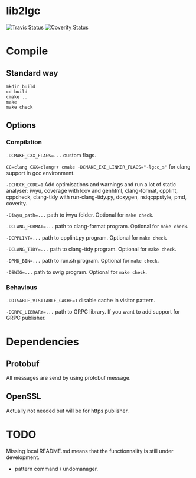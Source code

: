 # lib2lgc

[![Travis Status](https://travis-ci.org/bansan85/lib2lgc.svg?branch=master)](https://travis-ci.org/bansan85/lib2lgc)
[![Coverity Status](https://scan.coverity.com/projects/1279/badge.svg)](https://scan.coverity.com/projects/1279)

# Compile

## Standard way

```
mkdir build
cd build
cmake ..
make
make check
```

## Options

### Compilation

`-DCMAKE_CXX_FLAGS=...` custom flags.

`CC=clang CXX=clang++ cmake -DCMAKE_EXE_LINKER_FLAGS="-lgcc_s"` for clang support in gcc environment.

`-DCHECK_CODE=1` Add optimisations and warnings and run a lot of static analyser: iwyu, coverage with lcov and genhtml, clang-format, cpplint, cppcheck, clang-tidy with run-clang-tidy.py, doxygen, nsiqcppstyle, pmd, coverity.

`-Diwyu_path=...` path to iwyu folder. Optional for `make check`.

`-DCLANG_FORMAT=...` path to clang-format program. Optional for `make check`.

`-DCPPLINT=...` path to cpplint.py program. Optional for `make check`.

`-DCLANG_TIDY=...` path to clang-tidy program. Optional for `make check`.

`-DPMD_BIN=...` path to run.sh program. Optional for `make check`.

`-DSWIG=...` path to swig program. Optional for `make check`.

### Behavious

`-DDISABLE_VISITABLE_CACHE=1` disable cache in visitor pattern.

`-DGRPC_LIBRARY=...` path to GRPC library. If you want to add support for GRPC publisher.

# Dependencies

## Protobuf
All messages are send by using protobuf message.

## OpenSSL
Actually not needed but will be for https publisher.

# TODO
Missing local README.md means that the functionnality is still under development.

  - pattern command / undomanager.
